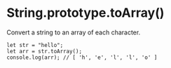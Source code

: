 # String.prototype.toArray()

Convert a string to an array of each character.

```
let str = "hello";
let arr = str.toArray();
console.log(arr); // [ 'h', 'e', 'l', 'l', 'o' ]
```
